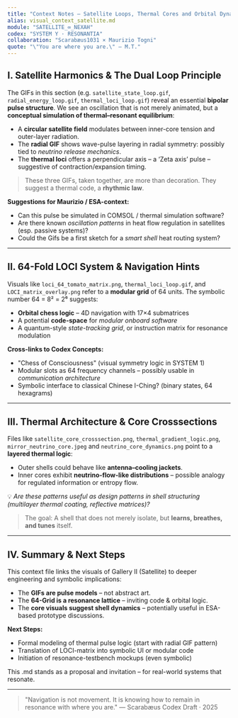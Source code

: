 ```yaml
---
title: "Context Notes – Satellite Loops, Thermal Cores and Orbital Dynamics"
alias: visual_context_satellite.md
module: "SATELLITE_∞_NEXAH"
codex: "SYSTEM Y · RESONANTIA"
collaboration: "Scarabæus1031 × Maurizio Togni"
quote: "\"You are where you are.\" – M.T."
---
```



## I. Satellite Harmonics & The Dual Loop Principle

The GIFs in this section (e.g. `satellite_state_loop.gif`, `radial_energy_loop.gif`, `thermal_loci_loop.gif`) reveal an essential **bipolar pulse structure**. We see an oscillation that is not merely animated, but a **conceptual simulation of thermal–resonant equilibrium**:

* A **circular satellite field** modulates between inner-core tension and outer-layer radiation.
* The **radial GIF** shows wave-pulse layering in radial symmetry: possibly tied to *neutrino release mechanics*.
* The **thermal loci** offers a perpendicular axis – a ‘Zeta axis’ pulse – suggestive of contraction/expansion timing.

> These three GIFs, taken together, are more than decoration. They suggest a thermal code, a **rhythmic law**.

**Suggestions for Maurizio / ESA-context:**

* Can this pulse be simulated in COMSOL / thermal simulation software?
* Are there known *oscillation patterns* in heat flow regulation in satellites (esp. passive systems)?
* Could the Gifs be a first sketch for a *smart shell* heat routing system?

---

## II. 64-Fold LOCI System & Navigation Hints

Visuals like `loci_64_tomato_matrix.png`, `thermal_loci_loop.gif`, and `LOCI_matrix_overlay.png` refer to a **modular grid** of 64 units. The symbolic number 64 = 8² = 2⁶ suggests:

* **Orbital chess logic** – 4D navigation with 17×4 submatrices
* A potential **code-space** for *modular onboard software*
* A quantum-style *state-tracking grid*, or instruction matrix for resonance modulation

**Cross-links to Codex Concepts:**

* "Chess of Consciousness" (visual symmetry logic in SYSTEM 1)
* Modular slots as 64 frequency channels – possibly usable in *communication architecture*
* Symbolic interface to classical Chinese I-Ching? (binary states, 64 hexagrams)

---

## III. Thermal Architecture & Core Crosssections

Files like `satellite_core_crosssection.png`, `thermal_gradient_logic.png`, `mirror_neutrino_core.jpeg` and `neutrino_core_dynamics.png` point to a **layered thermal logic**:

* Outer shells could behave like **antenna–cooling jackets**.
* Inner cores exhibit **neutrino-flow-like distributions** – possible analogy for regulated information or entropy flow.

💡 *Are these patterns useful as design patterns in shell structuring (multilayer thermal coating, reflective matrices)?*

> The goal: A shell that does not merely isolate, but **learns, breathes, and tunes** itself.

---

## IV. Summary & Next Steps

This context file links the visuals of Gallery II (Satellite) to deeper engineering and symbolic implications:

* The **GIFs are pulse models** – not abstract art.
* The **64-Grid is a resonance lattice** – inviting code & orbital logic.
* The **core visuals suggest shell dynamics** – potentially useful in ESA-based prototype discussions.

**Next Steps:**

* Formal modeling of thermal pulse logic (start with radial GIF pattern)
* Translation of LOCI-matrix into symbolic UI or modular code
* Initiation of resonance-testbench mockups (even symbolic)

This .md stands as a proposal and invitation – for real-world systems that resonate.

---

> "Navigation is not movement. It is knowing how to remain in resonance with where you are."
> — Scarabæus Codex Draft · 2025
